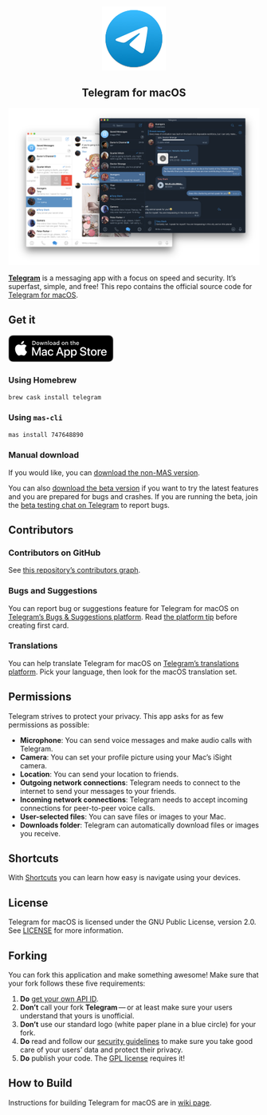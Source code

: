 <div align="center">
  <img src="Telegram-Mac/Assets.xcassets/AppIcon.appiconset/Default_128x128.png">
  <h2 align="center">Telegram for macOS</h2>
</div>

![Telegram macOS screenshot](images/tg.png)

[**Telegram**](https://telegram.org) is a messaging app with a focus on speed and security. It’s superfast, simple, and free! This repo contains the official source code for [Telegram for macOS](https://macos.telegram.org/).

## Get it

[![Download on the Mac App Store](images/mas_badge.png)](https://itunes.apple.com/us/app/telegram/id747648890?mt=12)


### Using Homebrew

```
brew cask install telegram
```

### Using `mas-cli`

```
mas install 747648890
```

### Manual download

If you would like, you can [download the non-MAS version](https://telegram.org/dl/macos).

You can also [download the beta version](https://telegram.org/dl/macos/beta) if you want to try the latest features and you are prepared for bugs and crashes. If you are running the beta, join the [beta testing chat on Telegram](https://t.me/macswift) to report bugs.

## Contributors

### Contributors on GitHub
See [this repository’s contributors graph](https://github.com/overtake/TelegramSwift/graphs/contributors).


### Bugs and Suggestions
You can report bug or suggestions feature for Telegram for macOS on [Telegram’s Bugs & Suggestions platform](https://bugs.telegram.org). Read [the platform tip](https://bugs.telegram.org/c/746) before creating first card.


### Translations
You can help translate Telegram for macOS on [Telegram’s translations platform](https://translations.telegram.org). Pick your language, then look for the macOS translation set.

<!--### Third-party libraries-->
<!--See [LIBRARIES](LIBRARIES.md).-->

## Permissions
Telegram strives to protect your privacy.  This app asks for as few permissions as possible:

* **Microphone**: You can send voice messages and make audio calls with Telegram.
* **Camera**: You can set your profile picture using your Mac’s iSight camera.
* **Location**: You can send your location to friends.
* **Outgoing network connections**: Telegram needs to connect to the internet to send your messages to your friends.
* **Incoming network connections**: Telegram needs to accept incoming connections for peer-to-peer voice calls.
* **User-selected files**: You can save files or images to your Mac.
* **Downloads folder**: Telegram can automatically download files or images you receive.

## Shortcuts
With [Shortcuts](https://github.com/overtake/TelegramSwift/wiki) you can learn how easy is navigate using your devices.

## License
Telegram for macOS is licensed under the GNU Public License, version 2.0. See [LICENSE](LICENSE) for more information.

## Forking
You can fork this application and make something awesome! Make sure that your fork follows these five requirements:

1. **Do** [get your own API ID](https://core.telegram.org/api/obtaining_api_id).
2. **Don’t** call your fork **Telegram** — or at least make sure your users understand that yours is unofficial.
3. **Don’t** use our standard logo (white paper plane in a blue circle) for your fork.
3. **Do** read and follow our [security guidelines](https://core.telegram.org/mtproto/security_guidelines) to make sure you take good care of your users’ data and protect their privacy.
4. **Do** publish your code. The [GPL license](LICENSE) requires it!

## How to Build

Instructions for building Telegram for macOS are in [wiki page](https://github.com/zweeltow/TelegramSwift/wiki/How-to-Build-Telegram-for-macOS).
